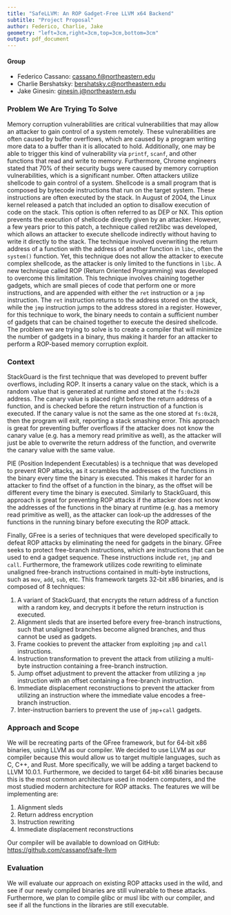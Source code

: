 ```yaml
---
title: "SafeLLVM: An ROP Gadget-Free LLVM x64 Backend"
subtitle: "Project Proposal"
author: Federico, Charlie, Jake
geometry: "left=3cm,right=3cm,top=3cm,bottom=3cm"
output: pdf_document
---
```


#### Group

- Federico Cassano: cassano.f@northeastern.edu
- Charlie Bershatsky: bershatsky.c@northeastern.edu
- Jake Ginesin: ginesin.j@northeastern.edu

### Problem We Are Trying To Solve

Memory corruption vulnerabilities are critical vulnerabilities that may allow an attacker to gain control of a system remotely. These vulnerabilities
are often caused by buffer overflows, which are caused by a program writing more data to a buffer than it is allocated to hold. Additionally, one
may be able to trigger this kind of vulnerability via `printf`, `scanf`, and other functions that read and write to memory. Furthermore, Chrome engineers
stated that 70% of their security bugs were caused by memory corruption vulnerabilities,
which is a significant number.
Often attackers utilize shellcode to gain control of a system. Shellcode is a small program that
is composed by bytecode instructions that run on the target system. These instructions are often executed by the stack.
In August of 2004, the Linux kernel released a patch that included an option
to disallow execution of code on the stack. This option is often referred to as DEP or NX.
This option prevents the execution of shellcode directly given by an attacker.
However, a few years prior to this patch, a technique called ret2libc was developed, which
allows an attacker to execute shellcode indirectly without
having to write it directly to the stack. The technique involved overwriting the return address
of a function with the address of another function in `libc`, often the
`system()` function.
Yet, this technique does not allow the attacker to execute complex
shellcode, as the attacker is only limited to the functions in `libc`.
A new technique called ROP (Return Oriented Programming) was developed to overcome this limitation.
This technique involves chaining together gadgets, which are small pieces of code that
perform one or more instructions, and are appended with either
the `ret` instruction or a `jmp` instruction. The `ret` instruction returns to the address
stored on the stack, while the `jmp` instruction jumps to the address stored in a register.
However, for this technique to work, the binary needs to contain a
sufficient number of gadgets that can be chained together to execute the desired shellcode.
The problem we are trying to solve is to create a compiler that will
minimize the number of gadgets in a binary, thus making it harder for an attacker to perform a ROP-based memory corruption exploit.

### Context

StackGuard is the first technique that was developed to prevent buffer overflows, including ROP.
It inserts a canary value on the stack, which is a random value that is generated at runtime and stored
at the `fs:0x28` address.
The canary value is placed right before the return address of a function, and is checked before the return instruction of a function is executed.
If the canary value is not the same as the one stored at `fs:0x28`, then the program will exit,
reporting a stack smashing error.
This approach is great for preventing buffer overflows if the attacker
does not know the canary value (e.g. has a memory read primitive as well),
as the attacker will just be able to overwrite the return address of the function, and overwrite the canary value with the same value.

PIE (Position Independent Executables) is a technique that was developed to prevent ROP attacks,
as it scrambles the addresses of the functions in the binary
every time the binary is executed. This makes it harder for an attacker
to find the offset of a function in the binary, as the offset will be different every time the binary is executed.
Similarly to StackGuard, this approach is great for preventing ROP attacks if the attacker
does not know the addresses of the functions in the binary
at runtime (e.g. has a memory read primitive as well),
as the attacker can look-up the addresses of the functions in the running
binary before executing the ROP attack.

Finally, GFree is a series of techniques that were developed specifically to
defeat ROP attacks by eliminating the need for gadgets in the binary.
GFree seeks to protect free-branch instructions, which are instructions that
can be used to end a gadget sequence. These instructions include `ret`, `jmp` and `call`. Furthermore, the framework utilizes code rewriting to
eliminate unaligned free-branch instructions contained in
multi-byte instructions, such as `mov`, `add`, `sub`, etc.
This framework targets 32-bit x86 binaries, and is composed of 8 techniques:

1. A variant of StackGuard, that encrypts the return address of a function with a random key, and decrypts it before the return instruction is executed.
2. Alignment sleds that are inserted before every free-branch instructions,
   such that unaligned branches become aligned branches, and thus cannot be used as gadgets.
3. Frame cookies to prevent the attacker from exploiting `jmp` and `call` instructions.
4. Instruction transformation to prevent the attack from utilizing a multi-byte instruction containing a free-branch instruction.
5. Jump offset adjustment to prevent the attacker from utilizing a `jmp` instruction with an offset
   containing a free-branch instruction.
6. Immediate displacement reconstructions to prevent the attacker from utilizing an instruction where the immediate value encodes
   a free-branch instruction.
7. Inter-instruction barriers to prevent the use of `jmp`+`call` gadgets.

### Approach and Scope

We will be recreating parts of the GFree framework, but for 64-bit x86 binaries, using
LLVM as our compiler. We decided to use LLVM as our compiler because this
would allow us to target multiple languages, such as C, C++, and Rust.
More specifically, we will be adding a target backend to LLVM 10.0.1.
Furthermore, we decided to target 64-bit x86 binaries because this is the
most common architecture used in modern computers, and the most
studied modern architecture for ROP attacks.
The features we will be implementing are:

1. Alignment sleds
2. Return address encryption
3. Instruction rewriting
4. Immediate displacement reconstructions

Our compiler will be available to download on GitHub: https://github.com/cassanof/safe-llvm

### Evaluation

We will evaluate our approach on existing ROP attacks used in the wild,
and see if our newly compiled binaries are still vulnerable to these attacks.
Furthermore, we plan to compile glibc or musl libc with our compiler,
and see if all the functions in the libraries are still executable.

